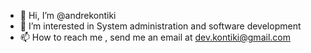 - 👋 Hi, I’m @andrekontiki
- 👀 I’m interested in System administration and software development 
- 📫 How to reach me , send me an email at dev.kontiki@gmail.com

<!---
andrekontiki/andrekontiki is a ✨ special ✨ repository because its `README.md` (this file) appears on your GitHub profile.
You can click the Preview link to take a look at your changes.
--->
